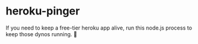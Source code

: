 # heroku-pinger

If you need to keep a free-tier heroku app alive, run this node.js process to keep those dynos running. 🦖
